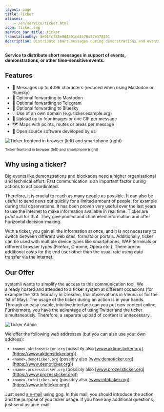 ```yaml
---
layout: page
title: Ticker
aliases:
    - /en/service/ticker.html
icon: ticker.svg
service_bar_title: ticker
translationKey: 3e91fcf85e9d4891cd5c76c77e178251
description: Distribute short messages during demonstrations and events
---
```

**Service to distribute short messages in support of events, demonstrations, or other time-sensitive events.**

## Features

- 💌 Messages up to 4096 characters (reduced when using Mastodon or Bluesky)
- 🐘 Optional forwarding to Mastodon
- 💬 Optional forwarding to Telegram
- 🦋 Optional forwarding to Bluesky
- 💡 Use of an own domain (e.g. ticker.example.org)
- 📸 Upload up to four images or one GIF per message
- 🗺️ Maps with points, routes or areas per message
- 🤖 Open source software developed by us

![Ticker frontend in browser (left) and smartphone (right)](/assets/img/ticker-frontend-demo.jpg "Ticker frontend in browser (left) and smartphone (right)")

<sup>Ticker frontend in browser (left) and smartphone (right)</sup>

## Why using a ticker?

Big events like demonstrations and blockades need a higher organisational and technical effort. Fast communication is an important factor during actions to act coordinated.

Therefore, it is crucial to reach as many people as possible. It can also be useful to send news out quickly for a limited amount of people, for example during trial observations. It has been proven very useful over the last years to use the internet to make information available in real time. Ticker are practical for that. They give pooled and channeled information and offer horizontal decision-making.

With a ticker, you gain all the information at once, and it is not necessary to switch between different web sites, formats or portals. Additionally, ticker can be used with multiple device types like smartphones, WAP terminals or different browser types (Firefox, Chrome, Opera etc.). There are no additional costs for the end user other than the usual rate using data transfer via the internet.

## Our Offer

systemli wants to simplify the access to this communication tool. We already hosted and attended to a ticker system at different occasions (for example the 13th february in Dresden, trial observations in Vienna or for the 1st of May). The usage of the ticker during an action is in your hands. Through an easy usable, intuitive interface can you put new content online. Furthermore, you have the advantage of using Twitter and the ticker simultaneously. Therefore, a separate upload of content is unnecessary.

![Ticker Admin](/assets/img/ticker-admin-demo.jpg "Ticker Admin")

We offer the following web addresses (but you can also use your own address):

- `<name>.aktionsticker.org` (possibly also [www.aktionsticker.org](https://www.aktionsticker.org))
- `<name>.demoticker.org` (possibly also [www.demoticker.org](https://www.demoticker.org))
- `<name>.prozessticker.org` (possibly also [www.prozessticker.org](https://www.prozessticker.org))
- `<name>.infoticker.org` (possibly also [www.infoticker.org](https://www.infoticker.org))

Just send [a e-mail](/en/kontakt) using gpg. In this mail, you should introduce the action and the purpose of you ticker usage. If you have any additional questions, just send us an e-mail.
